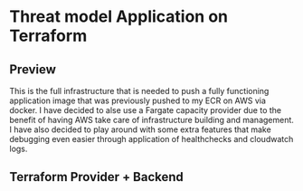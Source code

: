 # Threat model Application on Terraform

## Preview
This is the full infrastructure that is needed to push a fully functioning application image that was previously pushed to my ECR on AWS via docker. I have decided to alse use a Fargate capacity provider due to the benefit of having AWS take care of infrastructure building and management. I have also decided to play around with some extra features that make debugging even easier through application of healthchecks and cloudwatch logs.

## Terraform Provider + Backend


